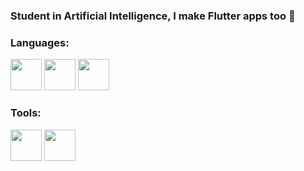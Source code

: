 ### Student in Artificial Intelligence, I make Flutter apps too 👋

### Languages:
<img src='https://github.com/yurijserrano/Github-Profile-Readme-Logos/blob/master/programming%20languages/python.svg' height="50"/>
<img src='https://github.com/yurijserrano/Github-Profile-Readme-Logos/blob/master/programming%20languages/dart.svg' height="50"/>
<img src='https://github.com/yurijserrano/Github-Profile-Readme-Logos/blob/master/programming%20languages/javascript.svg' height="50"/>


### Tools:
<img src='https://github.com/yurijserrano/Github-Profile-Readme-Logos/blob/master/ides/android-studio.svg' height="50"/>
<img src='https://github.com/yurijserrano/Github-Profile-Readme-Logos/blob/master/text editors/vscode.svg' height="50"/>
